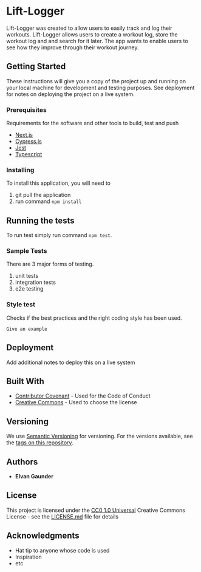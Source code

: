 # Lift-Logger

Lift-Logger was created to allow users to easily track and log their workouts. Lift-Logger allows users to create a workout log, store the workout log and and search for it later. The app wants to enable users to see how they improve through their workout journey.

## Getting Started

These instructions will give you a copy of the project up and running on
your local machine for development and testing purposes. See deployment
for notes on deploying the project on a live system.

### Prerequisites

Requirements for the software and other tools to build, test and push

- [Next.js](https://nextjs.org/)
- [Cypress.js](https://www.cypress.io/app/?utm_adgroup=132501525480&utm_keyword=cypress.js&utm_source=google&utm_medium=cpc&utm_campaign=15312994475&utm_term=cypress.js&hsa_acc=8898574980&hsa_cam=15312994475&hsa_grp=132501525480&hsa_ad=562694869911&hsa_src=g&hsa_tgt=kwd-1465628293188&hsa_kw=cypress.js&hsa_mt=e&hsa_net=adwords&hsa_ver=3&gclid=Cj0KCQjwocShBhCOARIsAFVYq0jUYCp9yREaYkAijaw8xcyQoRMH4vOxpWbE2u5HwHjkuprJ23fhF4MaAknUEALw_wcB)
- [Jest](https://jestjs.io/)
- [Typescript](https://www.typescriptlang.org/)

### Installing

To install this application, you will need to

1. git pull the application
2. run command `npm install`

## Running the tests

To run test simply run command `npm test`.

### Sample Tests

There are 3 major forms of testing.

1. unit tests
2. integration tests
3. e2e testing

### Style test

Checks if the best practices and the right coding style has been used.

    Give an example

## Deployment

Add additional notes to deploy this on a live system

## Built With

- [Contributor Covenant](https://www.contributor-covenant.org/) - Used
  for the Code of Conduct
- [Creative Commons](https://creativecommons.org/) - Used to choose
  the license

## Versioning

We use [Semantic Versioning](http://semver.org/) for versioning. For the versions
available, see the [tags on this
repository](https://github.com/PurpleBooth/a-good-readme-template/tags).

## Authors

- **Elvan Gaunder**

## License

This project is licensed under the [CC0 1.0 Universal](LICENSE.md)
Creative Commons License - see the [LICENSE.md](LICENSE.md) file for
details

## Acknowledgments

- Hat tip to anyone whose code is used
- Inspiration
- etc

